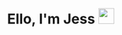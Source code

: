 <h1 align="center"> Ello, I'm Jess <img
src="https://github.com/ellojess/ellojess/blob/master/sleepy-kitten.gif" height="32" /></h1>

<br />